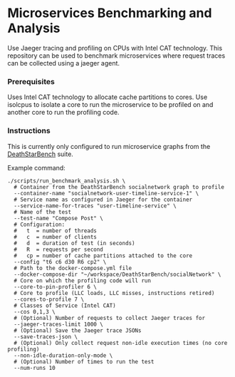 # Microservices Benchmarking and Analysis

Use Jaeger tracing and profiling on CPUs with Intel CAT technology. This repository can be used to benchmark microservices where request traces can be collected using a jaeger agent.

### Prerequisites

Uses Intel CAT technology to allocate cache partitions to cores. Use isolcpus to isolate a core to run the microservice to be profiled on and another core to run the profiling code.

### Instructions

This is currently only configured to run microservice graphs from the [DeathStarBench](https://github.com/delimitrou/DeathStarBench) suite.

Example command:
```
./scripts/run_benchmark_analysis.sh \
  # Container from the DeathStarBench socialnetwork graph to profile
  --container-name "socialnetwork-user-timeline-service-1" \
  # Service name as configured in Jaeger for the container
  --service-name-for-traces "user-timeline-service" \
  # Name of the test
  --test-name "Compose Post" \
  # Configuration:
  #   t  = number of threads
  #   c  = number of clients
  #   d  = duration of test (in seconds)
  #   R  = requests per second
  #   cp = number of cache partitions attached to the core
  --config "t6 c6 d30 R6 cp2" \
  # Path to the docker-compose.yml file
  --docker-compose-dir "~/workspace/DeathStarBench/socialNetwork" \
  # Core on which the profiling code will run
  --core-to-pin-profiler 6 \
  # Core to profile (LLC loads, LLC misses, instructions retired)
  --cores-to-profile 7 \
  # Classes of Service (Intel CAT)
  --cos 0,1,3 \
  # (Optional) Number of requests to collect Jaeger traces for
  --jaeger-traces-limit 1000 \
  # (Optional) Save the Jaeger trace JSONs
  --save-traces-json \
  # (Optional) Only collect request non-idle execution times (no core profiling)
  --non-idle-duration-only-mode \
  # (Optional) Number of times to run the test
  --num-runs 10
```
